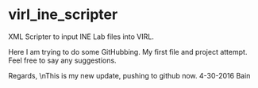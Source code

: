 # virl_ine_scripter
XML Scripter to input INE Lab files into VIRL.

Here I am trying to do some GitHubbing. My first file and project attempt. Feel free to say any suggestions.

Regards,
\nThis is my new update, pushing to github now. 4-30-2016
Bain
